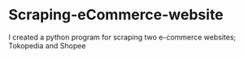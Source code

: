 # Scraping-eCommerce-website
I created a python program for scraping two e-commerce websites; Tokopedia and Shopee
